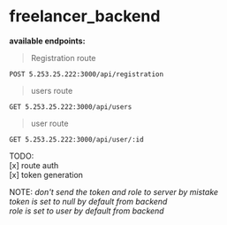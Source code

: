 # freelancer_backend

**available endpoints:**

>Registration route
```
POST 5.253.25.222:3000/api/registration
```
>users route
```
GET 5.253.25.222:3000/api/users
```
>user route
```
GET 5.253.25.222:3000/api/user/:id
```
TODO:<br />
[x] route auth<br />
[x] token generation

NOTE:
*don't send the token and role to server by mistake*<br />
*token is set to null by default from backend*<br />
*role is set to user by default from backend*<br />
